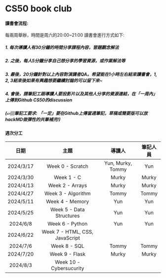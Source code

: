 # CS50 book club



#### 讀書會流程:
每兩周舉辦，時間是周六的20:00~21:00
讀書會進行方式如下:

##### 1. 每次導讀人有30分鐘的時間分享課程內容，習題觀念解法
##### 2. 之後，每人5分鐘分享自己想分享的學習資源，或作業解法等
##### 3. 最後，20分鐘針對以上內容對演講者QA。希望能在1小時左右結束讀書會，1, 2, 3結束後如果有興趣想要繼續討論的可以留下來~
##### 4. 會後，請筆記工跟導讀人要投影片以及其他人分享的資源連結，在「一周內」上傳到Github CS50的discussion
##### (👉🏼筆記工要求: 「一定」要在Github上傳當週筆記，草稿或簡要版可以放hackMD做彈性的共筆補充!)

#### 週次分工
|日期     |主題  |導讀人  |筆記人員  |
|:-------:|:------:|:------:|:------:|
|2024/3/17|Week 0 - Scratch|Yun, Murky, Tommy|Yun|
|2024/3/30|Week 1 - C|Murky|Murky|
|2024/4/13|Week 2 - Arrays|Murky|Murky|
|2024/4/27|Week 3 - Algorithm|Tommy|Tommy|
|2024/5/11|Week 4 - Memory|Yun|Yun|
|2024/5/25|Week 5 - Data Structures|Yun|Yun|
|2024/6/8|Week 6 - Python|Yun|Yun|
|2024/6/22|Week 7 - HTML, CSS, JavaScript|  |  |
|2024/7/6|Week 8 - SQL|Tommy |Tommy|
|2024/7/20|Week 9 - Flask| Murky | Murky |
|2024/8/3|Week 10 - Cybersucurity|  |  |
